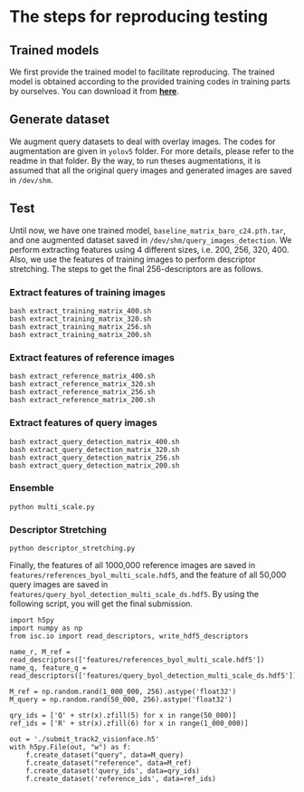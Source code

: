 # The steps for reproducing testing

## Trained models
We first provide the trained model to facilitate reproducing. The trained model is obtained according to the provided training codes in training parts by ourselves. You can download it from [**here**](https://drive.google.com/file/d/1FGOfqOckHWVUtvQEgAkDj7TxPTINDIKb/view?usp=sharing).


## Generate dataset
We augment query datasets to deal with overlay images. The codes for augmentation are given in ```yolov5``` folder. For more details, please refer to the readme in that folder. By the way, to run theses augmentations, it is assumed that all the original query images and generated images are saved in ```/dev/shm```.

## Test
Until now, we have one trained model, ```baseline_matrix_baro_c24.pth.tar```, and one augmented dataset saved in ```/dev/shm/query_images_detection```. We perform extracting features using 4 different sizes, i.e. 200, 256, 320, 400. Also, we use the features of training images to perform descriptor stretching. The steps to get the final 256-descriptors are as follows.

### Extract features of training images
```
bash extract_training_matrix_400.sh
bash extract_training_matrix_320.sh
bash extract_training_matrix_256.sh
bash extract_training_matrix_200.sh
```

### Extract features of reference images
```
bash extract_reference_matrix_400.sh
bash extract_reference_matrix_320.sh
bash extract_reference_matrix_256.sh
bash extract_reference_matrix_200.sh
```

### Extract features of query images
```
bash extract_query_detection_matrix_400.sh
bash extract_query_detection_matrix_320.sh
bash extract_query_detection_matrix_256.sh
bash extract_query_detection_matrix_200.sh
```

### Ensemble
```
python multi_scale.py
```

### Descriptor Stretching
```
python descriptor_stretching.py
```

Finally, the features of all 1000,000 reference images are saved in ```features/references_byol_multi_scale.hdf5```, and the feature of all 50,000 query images are saved in ```features/query_byol_detection_multi_scale_ds.hdf5```. By using the following script, you will get the final submission.
```
import h5py
import numpy as np
from isc.io import read_descriptors, write_hdf5_descriptors

name_r, M_ref = read_descriptors(['features/references_byol_multi_scale.hdf5'])
name_q, feature_q = read_descriptors(['features/query_byol_detection_multi_scale_ds.hdf5'])

M_ref = np.random.rand(1_000_000, 256).astype('float32')
M_query = np.random.rand(50_000, 256).astype('float32')

qry_ids = ['Q' + str(x).zfill(5) for x in range(50_000)]
ref_ids = ['R' + str(x).zfill(6) for x in range(1_000_000)]

out = './submit_track2_visionface.h5'
with h5py.File(out, "w") as f:
    f.create_dataset("query", data=M_query)
    f.create_dataset("reference", data=M_ref)
    f.create_dataset('query_ids', data=qry_ids)
    f.create_dataset('reference_ids', data=ref_ids)
```








